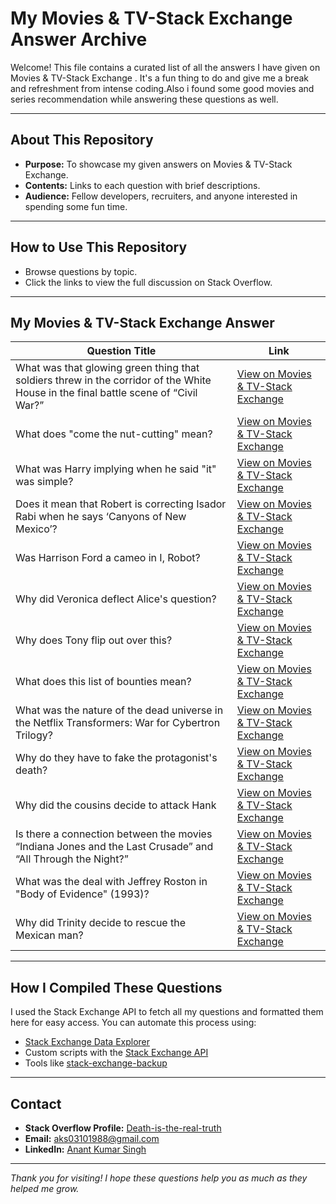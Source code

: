 # My Movies & TV-Stack Exchange Answer Archive

Welcome! This file contains a curated list of all the answers I have given on Movies & TV-Stack Exchange . It's a fun thing to do and give me a break and refreshment from intense coding.Also i found some good movies and series recommendation while answering these questions as well.

---

## About This Repository

- **Purpose:** To showcase my given answers on Movies & TV-Stack Exchange.
- **Contents:** Links to each question with brief descriptions.
- **Audience:** Fellow developers, recruiters, and anyone interested in spending some fun time.

---

## How to Use This Repository

- Browse questions by topic.
- Click the links to view the full discussion on Stack Overflow.

---

## My Movies & TV-Stack Exchange Answer

| Question Title                                      | Link                                                                 |
|----------------------------------------------------|----------------------------------------------------------------------|
| What was that glowing green thing that soldiers threw in the corridor of the White House in the final battle scene of “Civil War?”    | [View on Movies & TV-Stack Exchange](https://movies.stackexchange.com/questions/122488/what-was-that-glowing-green-thing-that-soldiers-threw-in-the-corridor-of-the-whi) |
| What does "come the nut-cutting" mean?                   | [View on Movies & TV-Stack Exchange](https://movies.stackexchange.com/questions/122596/what-does-come-the-nut-cutting-mean) |
| What was Harry implying when he said "it" was simple?                     | [View on Movies & TV-Stack Exchange](https://movies.stackexchange.com/questions/122608/what-was-harry-implying-when-he-said-it-was-simple) |
| Does it mean that Robert is correcting Isador Rabi when he says ‘Canyons of New Mexico’?    | [View on Movies & TV-Stack Exchange](https://movies.stackexchange.com/questions/122491/does-it-mean-that-robert-is-correcting-isador-rabi-when-he-says-canyons-of-new) |
| Was Harrison Ford a cameo in I, Robot?                   | [View on  Movies & TV-Stack Exchange](https://movies.stackexchange.com/questions/122495/was-harrison-ford-a-cameo-in-i-robot) |
| Why did Veronica deflect Alice's question?                     | [View on Movies & TV-Stack Exchange](https://movies.stackexchange.com/questions/122552/why-did-veronica-deflect-alices-question) | 
| Why does Tony flip out over this?    | [View on Movies & TV-Stack Exchange](https://movies.stackexchange.com/questions/122474/why-does-tony-flip-out-over-this) |
| What does this list of bounties mean?                   | [View on Movies & TV-Stack Exchange](https://movies.stackexchange.com/questions/122389/what-does-this-list-of-bounties-mean) |
| What was the nature of the dead universe in the Netflix Transformers: War for Cybertron Trilogy?                   | [View on Movies & TV-Stack Exchange](https://movies.stackexchange.com/questions/122362/what-was-the-nature-of-the-dead-universe-in-the-netflix-transformers-war-for-cy) |
| Why do they have to fake the protagonist's death?                   | [View on Movies & TV-Stack Exchange](https://movies.stackexchange.com/questions/122448/why-do-they-have-to-fake-the-protagonists-death) |
| Why did the cousins decide to attack Hank                   | [View on Movies & TV-Stack Exchange](https://movies.stackexchange.com/questions/122403/why-did-the-cousins-decide-to-attack-hank) |
| Is there a connection between the movies “Indiana Jones and the Last Crusade” and “All Through the Night?”                   | [View on Movies & TV-Stack Exchange](https://movies.stackexchange.com/questions/91786/is-there-a-connection-between-the-movies-indiana-jones-and-the-last-crusade-an) |
| What was the deal with Jeffrey Roston in "Body of Evidence" (1993)?                   | [View on Movies & TV-Stack Exchange](https://movies.stackexchange.com/questions/118677/what-was-the-deal-with-jeffrey-roston-in-body-of-evidence-1993) |
| Why did Trinity decide to rescue the Mexican man?                   | [View on Movies & TV-Stack Exchange](https://movies.stackexchange.com/questions/122579/why-did-trinity-decide-to-rescue-the-mexican-man) |



---

## How I Compiled These Questions

I used the Stack Exchange API to fetch all my questions and formatted them here for easy access. You can automate this process using:

- [Stack Exchange Data Explorer](https://data.stackexchange.com/)
- Custom scripts with the [Stack Exchange API](https://api.stackexchange.com/)
- Tools like [stack-exchange-backup](https://github.com/mhdadk/stack-exchange-backup)

---

## Contact

- **Stack Overflow Profile:** [Death-is-the-real-truth](https://stackoverflow.com/users/4248328/death-is-the-real-truth)
- **Email:** aks03101988@gmail.com
- **LinkedIn:** [Anant Kumar Singh](https://www.linkedin.com/in/anant-singh-a31199348/)

---

*Thank you for visiting! I hope these questions help you as much as they helped me grow.*
